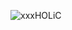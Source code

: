 ![xxxHOLiC](https://github.com/kaaiMai/kaaiMai/assets/120297366/d2e7d9d7-ed47-4eb1-aeb2-7dd273766829)
